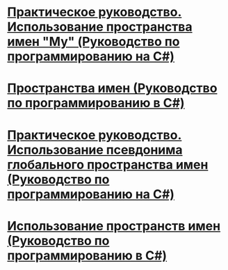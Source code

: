 # [Практическое руководство. Использование пространства имен "My" (Руководство по программированию на C#)](how-to-use-the-my-namespace.md)
# [Пространства имен (Руководство по программированию в C#)](index.md)
# [Практическое руководство. Использование псевдонима глобального пространства имен (Руководство по программированию на C#)](how-to-use-the-global-namespace-alias.md)
# [Использование пространств имен (Руководство по программированию в C#)](using-namespaces.md)
